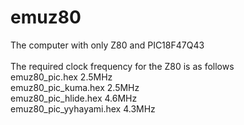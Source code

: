 # emuz80
The computer with only Z80 and PIC18F47Q43<br>
<br>
The required clock frequency for the Z80 is as follows<br>
emuz80_pic.hex 2.5MHz<br>
emuz80_pic_kuma.hex 2.5MHz<br>
emuz80_pic_hlide.hex 4.6MHz<br>
emuz80_pic_yyhayami.hex 4.3MHz
